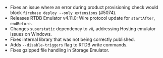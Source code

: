 - Fixes an issue where an error during product provisioning check would block `firebase deploy --only extensions` (#5074).
- Releases RTDB Emulator v4.11.0: Wire protocol update for `startAfter`, `endBefore`.
- Changes `superstatic` dependency to `v8`, addressing Hosting emulator issues on Windows.
- Fixes internal library that was not being correctly published.
- Adds `--disable-triggers` flag to RTDB write commands.
- Fixes gzipped file handling in Storage Emulator.
